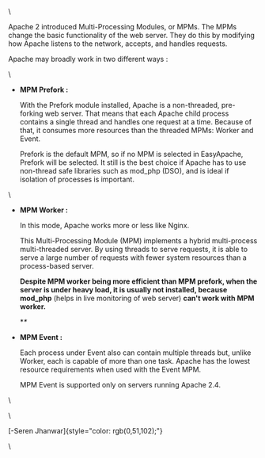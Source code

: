 \

Apache 2 introduced Multi-Processing Modules, or MPMs. The MPMs change
the basic functionality of the web server. They do this by modifying how
Apache listens to the network, accepts, and handles requests.

Apache may broadly work in two different ways :

\

- **MPM Prefork :**

  With the Prefork module installed, Apache is a non-threaded,
  pre-forking web server. That means that each Apache child process
  contains a single thread and handles one request at a time. Because of
  that, it consumes more resources than the threaded MPMs: Worker and
  Event.

  Prefork is the default MPM, so if no MPM is selected in EasyApache,
  Prefork will be selected. It still is the best choice if Apache has to
  use non-thread safe libraries such as mod_php (DSO), and is ideal if
  isolation of processes is important.

\

- **MPM Worker :**

  In this mode, Apache works more or less like Nginx.

  This Multi-Processing Module (MPM) implements a hybrid multi-process
  multi-threaded server. By using threads to serve requests, it is able
  to serve a large number of requests with fewer system resources than a
  process-based server.

  **Despite MPM worker being more efficient than MPM prefork, when the
  server is under heavy load, it is usually not installed, because
  mod_php** (helps in live monitoring of web server) **can\'t work with
  MPM worker.**

  **\**

- **MPM Event :**

  Each process under Event also can contain multiple threads but, unlike
  Worker, each is capable of more than one task. Apache has the lowest
  resource requirements when used with the Event MPM.

  MPM Event is supported only on servers running Apache 2.4.

\

\

[-Seren Jhanwar]{style="color: rgb(0,51,102);"}

\
